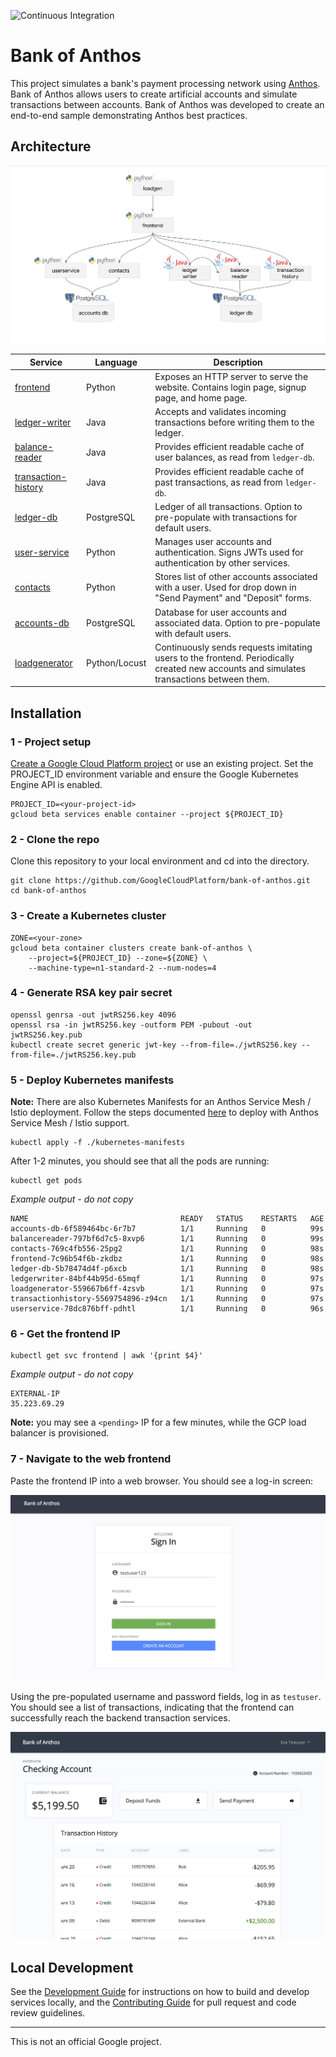 ![Continuous Integration](https://github.com/GoogleCloudPlatform/anthos-finance-demo/workflows/Continuous%20Integration/badge.svg)

# Bank of Anthos

This project simulates a bank's payment processing network using [Anthos](https://cloud.google.com/anthos/).
Bank of Anthos allows users to create artificial accounts and simulate transactions between accounts.
Bank of Anthos was developed to create an end-to-end sample demonstrating Anthos best practices.

## Architecture

![Architecture Diagram](./docs/architecture.png)


| Service                                          | Language      | Description                                                                                                                                  |
| ------------------------------------------------ | ------------- | -------------------------------------------------------------------------------------------------------------------------------------------- |
| [frontend](./src/frontend)                       | Python        | Exposes an HTTP server to serve the website. Contains login page, signup page, and home page.                                                |
| [ledger-writer](./src/ledgerwriter)              | Java          | Accepts and validates incoming transactions before writing them to the ledger.                                                               |
| [balance-reader](./src/balancereader)            | Java          | Provides efficient readable cache of user balances, as read from `ledger-db`.                                                                |
| [transaction-history](./src/transactionhistory)  | Java          | Provides efficient readable cache of past transactions, as read from `ledger-db`.                                                            |
| [ledger-db](./src/ledger-db)                     | PostgreSQL | Ledger of all transactions. Option to pre-populate with transactions for default users.                                                         |
| [user-service](./src/userservice)                | Python        | Manages user accounts and authentication. Signs JWTs used for authentication by other services.                                              |
| [contacts](./src/contacts)                       | Python        | Stores list of other accounts associated with a user. Used for drop down in "Send Payment" and "Deposit" forms. |
| [accounts-db](./src/accounts-db)                 | PostgreSQL | Database for user accounts and associated data. Option to pre-populate with default users.                                                      |
| [loadgenerator](./src/loadgenerator)             | Python/Locust | Continuously sends requests imitating users to the frontend. Periodically created new accounts and simulates transactions between them.      |


## Installation

### 1 - Project setup

[Create a Google Cloud Platform project](https://cloud.google.com/resource-manager/docs/creating-managing-projects#creating_a_project) or use an existing project. Set the PROJECT_ID environment variable and ensure the Google Kubernetes Engine API is enabled.

```
PROJECT_ID=<your-project-id>
gcloud beta services enable container --project ${PROJECT_ID}
```

### 2 - Clone the repo

Clone this repository to your local environment and cd into the directory.

```
git clone https://github.com/GoogleCloudPlatform/bank-of-anthos.git
cd bank-of-anthos
```


### 3 - Create a Kubernetes cluster

```
ZONE=<your-zone>
gcloud beta container clusters create bank-of-anthos \
    --project=${PROJECT_ID} --zone=${ZONE} \
    --machine-type=n1-standard-2 --num-nodes=4
```

### 4 - Generate RSA key pair secret

```
openssl genrsa -out jwtRS256.key 4096
openssl rsa -in jwtRS256.key -outform PEM -pubout -out jwtRS256.key.pub
kubectl create secret generic jwt-key --from-file=./jwtRS256.key --from-file=./jwtRS256.key.pub
```

### 5 - Deploy Kubernetes manifests

**Note:** There are also Kubernetes Manifests for an Anthos Service Mesh / Istio deployment. Follow the steps documented [here](./kubernetes-manifests-asm) to deploy with Anthos Service Mesh / Istio support.

```
kubectl apply -f ./kubernetes-manifests
```

After 1-2 minutes, you should see that all the pods are running:

```
kubectl get pods
```

*Example output - do not copy*

```
NAME                                  READY   STATUS    RESTARTS   AGE
accounts-db-6f589464bc-6r7b7          1/1     Running   0          99s
balancereader-797bf6d7c5-8xvp6        1/1     Running   0          99s
contacts-769c4fb556-25pg2             1/1     Running   0          98s
frontend-7c96b54f6b-zkdbz             1/1     Running   0          98s
ledger-db-5b78474d4f-p6xcb            1/1     Running   0          98s
ledgerwriter-84bf44b95d-65mqf         1/1     Running   0          97s
loadgenerator-559667b6ff-4zsvb        1/1     Running   0          97s
transactionhistory-5569754896-z94cn   1/1     Running   0          97s
userservice-78dc876bff-pdhtl          1/1     Running   0          96s
```

### 6 - Get the frontend IP

```
kubectl get svc frontend | awk '{print $4}'
```

*Example output - do not copy*

```
EXTERNAL-IP
35.223.69.29
```

**Note:** you may see a `<pending>` IP for a few minutes, while the GCP load balancer is provisioned.

### 7 - Navigate to the web frontend

Paste the frontend IP into a web browser. You should see a log-in screen:

![](/docs/login.png)

Using the pre-populated username and password fields, log in as `testuser`. You should see a list of transactions, indicating that the frontend can successfully reach the backend transaction services.

![](/docs/transactions.png)


## Local Development

See the [Development Guide](./docs/development.md) for instructions on how to build and develop services locally, and the [Contributing Guide](./CONTRIBUTING.md) for pull request and code review guidelines.

---

This is not an official Google project.
